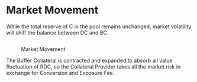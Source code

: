 # Market Movement

While the total reserve of C in the pool remains unchanged, market volatility will shift the balance between DC and BC.

<figure><img src="https://lh5.googleusercontent.com/0gvmVN5zK-BiiqwVelq5wfK-DA3SpSssbW5e_kcWgfiFKIy0iSVPYRnrKQHl5O3Day3dGjbU35Ot_RMFp7LNA6QefJ4caBmA7u_FbPs_ft-M45IjdDw66qzHCw4gDfVBbzlmA3NJ7mFnn2IK8XzBxZwOaA9g5GsJnLjx4RlEdIBvj1zq99rjPYiSf49kyQ" alt=""><figcaption><p>Market Movement</p></figcaption></figure>

The Buffer Collateral is contracted and expanded to absorb all value fluctuation of RDC, so the Collateral Provider takes all the market risk in exchange for Conversion and Exposure Fee.
